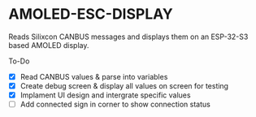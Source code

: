 # AMOLED-ESC-DISPLAY

Reads Silixcon CANBUS messages and displays them on an ESP-32-S3 based AMOLED display.

To-Do
- [x] Read CANBUS values & parse into variables
- [x] Create debug screen & display all values on screen for testing
- [x] Implament UI design and intergrate specific values
- [ ] Add connected sign in corner to show connection status
